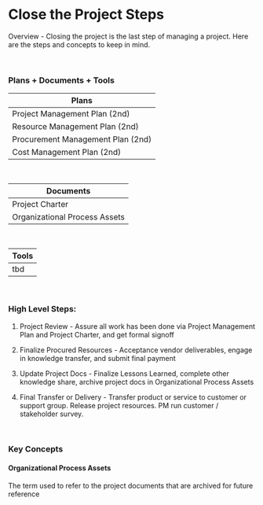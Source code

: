 # Close the Project Steps

Overview - Closing the project is the last step of managing a project. Here are the steps and concepts to keep in mind.

<br>

### Plans + Documents + Tools

| Plans                             |
| --------------------------------- |
| Project Management Plan (2nd)     |
| Resource Management Plan (2nd)    |
| Procurement Management Plan (2nd) |
| Cost Management Plan (2nd)        |

<br>

| Documents                     |
| ----------------------------- |
| Project Charter               |
| Organizational Process Assets |

<br>

| Tools |
| ----- |
| tbd   |

<br/>

### High Level Steps:

1. Project Review - Assure all work has been done via Project Management Plan and Project Charter, and get formal signoff

1. Finalize Procured Resources - Acceptance vendor deliverables, engage in knowledge transfer, and submit final payment

1. Update Project Docs - Finalize Lessons Learned, complete other knowledge share, archive project docs in Organizational Process Assets

1. Final Transfer or Delivery - Transfer product or service to customer or support group. Release project resources. PM run customer / stakeholder survey.

<br>

### Key Concepts

#### Organizational Process Assets

The term used to refer to the project documents that are archived for future reference
